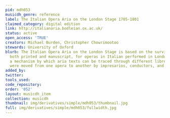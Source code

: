 ```yaml
---
pid: mdh053
musicdh_genre: reference
label: The Italian Opera Aria on the London Stage 1705-1801
claimed_category: digital edition
link: http://italianaria.bodleian.ox.ac.uk/
status: active
open_access: 'TRUE'
creators: Michael Burden, Christopher Chowrimootoo
stewards: University of Oxford
blurb: The Italian Opera Aria on the London Stage is based on the surviving libretti,
  both printed and manuscript, for operas in Italian performed in London. It provides
  a mechanism by which aria texts can be traced through different libretti, as they
  were moved from one opera to another by impresarios, conductors, and singers.
added_by: 
twitter: 
tools_used: 
code_repository: 
order: '052'
layout: musicdh_item
collection: musicdh
thumbnail: img/derivatives/simple/mdh053/thumbnail.jpg
full: img/derivatives/simple/mdh053/fullwidth.jpg
---
```


